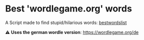 # Best 'wordlegame.org' words

A Script made to find stupid/hilarious words: [bestwordslist](bestwordslist.md)

:warning: **Uses the german wordle version**: <https://wordlegame.org/de>
